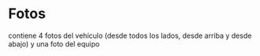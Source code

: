 Fotos
====
contiene 4 fotos del vehículo (desde todos los lados, desde arriba y desde abajo) y una foto del equipo
